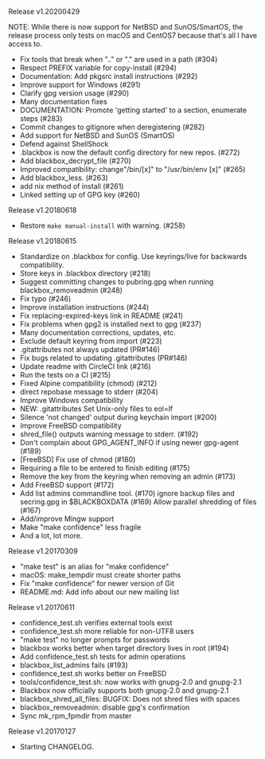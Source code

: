 Release v1.20200429

NOTE: While there is now support for NetBSD and SunOS/SmartOS, the
release process only tests on macOS and CentOS7 because that's all I
have access to.

* Fix tools that break when ".." or "." are used in a path (#304)
* Respect PREFIX variable for copy-install (#294)
* Documentation: Add pkgsrc install instructions (#292)
* Improve support for Windows (#291)
* Clarify gpg version usage (#290)
* Many documentation fixes
* DOCUMENTATION: Promote 'getting started' to a section, enumerate steps (#283)
* Commit changes to gitignore when deregistering (#282)
* Add support for NetBSD and SunOS (SmartOS)
* Defend against ShellShock
* .blackbox is now the default config directory for new repos. (#272)
* Add blackbox_decrypt_file (#270)
* Improved compatibility: change"/bin/[x]" to "/usr/bin/env [x]" (#265)
* Add blackbox_less. (#263)
* add nix method of install (#261)
* Linked setting up of GPG key (#260)


Release v1.20180618

* Restore `make manual-install` with warning. (#258)

Release v1.20180615

* Standardize on .blackbox for config. Use keyrings/live for backwards compatibility.
* Store keys in .blackbox directory (#218)
* Suggest committing changes to pubring.gpg when running blackbox_removeadmin (#248)
* Fix typo (#246)
* Improve installation instructions (#244)
* Fix replacing-expired-keys link in README (#241)
* Fix problems when gpg2 is installed next to gpg (#237)
* Many documentation corrections, updates, etc.
* Exclude default keyring from import (#223)
* .gitattributes not always updated (PR#146)
* Fix bugs related to updating .gitattributes (PR#146)
* Update readme with CircleCI link (#216)
* Run the tests on a CI (#215)
* Fixed Alpine compatibility (chmod) (#212)
* direct repobase message to stderr (#204)
* Improve Windows compatibility
* NEW: .gitattributes Set Unix-only files to eol=lf
* Silence 'not changed' output during keychain import (#200)
* Improve FreeBSD compatibility
* shred_file() outputs warning message to stderr. (#192)
* Don't complain about GPG_AGENT_INFO if using newer gpg-agent (#189)
* [FreeBSD] Fix use of chmod (#180)
* Requiring a file to be entered to finish editing (#175)
* Remove the key from the keyring when removing an admin (#173)
* Add FreeBSD support (#172)
* Add list admins commandline tool. (#170)
ignore backup files and secring.gpg in $BLACKBOXDATA (#169)
Allow parallel shredding of files (#167)
* Add/improve Mingw support
* Make "make confidence" less fragile
* And a lot, lot more.

Release v1.20170309

* "make test" is an alias for "make confidence"
* macOS: make_tempdir must create shorter paths
* Fix "make confidence" for newer version of Git
* README.md: Add info about our new mailing list

Release v1.20170611

* confidence_test.sh verifies external tools exist
* confidence_test.sh more reliable for non-UTF8 users
* "make test" no longer prompts for passwords
* blackbox works better when target directory lives in root (#194)
* Add confidence_test.sh tests for admin operations
* blackbox_list_admins fails (#193)
* confidence_test.sh works better on FreeBSD
* tools/confidence_test.sh: now works with gnupg-2.0 and gnupg-2.1
* Blackbox now officially supports both gnupg-2.0 and gnupg-2.1
* blackbox_shred_all_files: BUGFIX: Does not shred files with spaces
* blackbox_removeadmin: disable gpg's confirmation
* Sync mk_rpm_fpmdir from master

Release v1.20170127

* Starting CHANGELOG.
